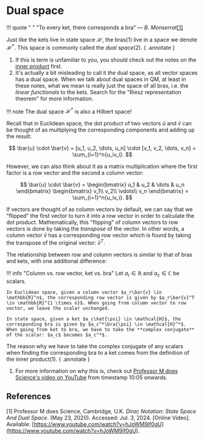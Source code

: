 # Dual space
!!! quote " "
    "To every ket, there corresponds a bra" &mdash; *B. Monserrat*[[1]](#prof-m-dirac)

Just like the kets live in state space $\mathcal{H}$, the bras(1) live in a space we denote $\mathcal{H}^*$. This space is commonly called the *dual space*(2).
{ .annotate }

1.    If this is term is unfamiliar to you, you should check out the notes on the [inner product](inner-product.md) first.
2.    It's actually a bit misleading to call it *the* dual space, as all vector spaces has a dual space. When we talk about dual spaces in QM, at least in these notes, what we mean is really just the space of all bras, i.e. the *linear functionals* to the kets. Search for the "Riesz representation theorem" for more information.

!!! note
    The dual space $\mathcal{H}^*$ is also a Hilbert space!

Recall that in Euclidean space, the dot product of two vectors $\bar{u}$ and $\bar{v}$ can be thought of as multiplying the corresponding components and adding up the result:

$$
\bar{u} \cdot \bar{v} = [u_1, u_2, \dots, u_n] \cdot [v_1, v_2, \dots, v_n] = \sum_{i=1}^n{u_iv_i}.
$$

However, we can also think about it as a matrix multiplication where the first factor is a row vector and the second a column vector:

$$
\bar{u} \cdot \bar{v} =
\begin{bmatrix}
    u_1 & u_2 & \dots & u_n
\end{bmatrix}
\begin{bmatrix}
    v_1\\
    v_2\\
    \vdots\\
    v_n
\end{bmatrix} = \sum_{i=1}^n{u_iv_i}.
$$

If vectors are thought of as column vectors by default, we can say that we "flipped" the first vector to turn it into a row vector in order to calculate the dot product. Mathematically, this "flipping" of column vectors to row vectors is done by taking the *transpose* of the vector. In other words, a column vector $\bar{v}$ has a corresponding row vector which is found by taking the transpose of the original vector: $\bar{v}^T$.

The relationship between row and column vectors is similar to that of bras and kets, with one additional difference:

!!! info "Column vs. row vector, ket vs. bra"
    Let $a_r \in \mathbb{R}$ and $a_c \in \mathbb{C}$ be scalars.

    In Euclidean space, given a column vector $a_r\bar{v} \in \mathbb{R}^n$, the corresponding row vector is given by $a_r\bar{v}^T \in \mathbb{R}^{1 \times n}$. When going from column vector to row vector, we leave the scalar unchanged.

    In state space, given a ket $a_c\ket{\psi} \in \mathcal{H}$, the corresponding bra is given by $a_c^*\bra{\psi} \in \mathcal{H}^*$. When going from ket to bra, we have to take the **complex conjugate** of the scalar: $a_c$ becomes $a_c^*$.

The reason why we have to take the complex conjugate of any scalars when finding the corresponding bra to a ket comes from the definition of the inner product(1).
{ .annotate }

1.    For more information on why this is, check out [Professor M does Science's video on YouTube](https://www.youtube.com/watch?v=hJoWM9jf0gU) from timestamp 10:05 onwards.

## References
<span id="prof-m-dirac">[1]</span> Professor M does Science, Cambridge, U.K. *Dirac Notation: State Space And Dual Space*. (May 23, 2020). Accessed: Jul. 3, 2024. [Online Video]. Available: [https://www.youtube.com/watch?v=hJoWM9jf0gU](https://www.youtube.com/watch?v=hJoWM9jf0gU).